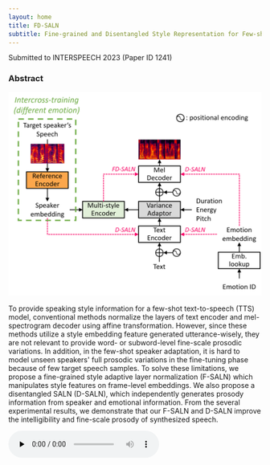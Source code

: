 ```yaml
---
layout: home
title: FD-SALN
subtitle: Fine-grained and Disentangled Style Representation for Few-shot Speaker Adaptation in Emotional Speech Synthesis
---
```

Submitted to INTERSPEECH 2023 (Paper ID 1241)

<h3>Abstract</h3>
<img src="./assets/prop.png">

To provide speaking style information for a few-shot text-to-speech (TTS) model, conventional methods normalize the layers of text encoder and mel-spectrogram decoder using affine transformation. However, since these methods utilize a style embedding feature generated utterance-wisely, they are not relevant to provide word- or subword-level fine-scale prosodic variations. In addition, in the few-shot speaker adaptation, it is hard to model unseen speakers' full prosodic variations in the fine-tuning phase because of few target speech samples.
To solve these limitations, we propose a fine-grained style adaptive layer normalization (F-SALN) which manipulates style features on frame-level embeddings. We also propose a disentangled SALN (D-SALN), which independently generates prosody information from speaker and emotional information. From the several experimental results, we demonstrate that our F-SALN and D-SALN improve the intelligibility and fine-scale prosody of synthesized speech.

<td><audio controls="" preload="none"><source src="./assets/samples/0_f1_A_fdsalnjl.wav"></audio></td>

